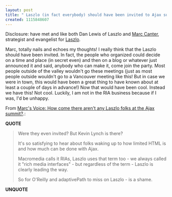 ```yaml
---
layout: post
title: " Laszlo (in fact everybody) should have been invited to Ajax summit"
created: 1115848607
---
```

<p>Disclosure: have met and like both Dan Lewis of Laszlo and <a href="http://marc.blogs.it/">Marc Canter</a>, strategist and evangelist for <a href="http://www.laszlosystems.com/">Laszlo</a>.</p>

<p>Marc, totally nails and echoes my thoughts! I really think that the Laszlo should have been invited. In fact, the people who organized could decide on a time and place (in secret even) and then on a blog or whatever just announced it and said, anybody who can make it, come join the party. Most people outside of the valley wouldn't go these meetings (just as most people outside wouldn't go to a Vancouver meeting like this! But in case we were in town, this would have been a great thing to have known about at least a couple of days in advance!) Now that would have been cool. Instead we have this! Not cool. Luckily, I am not in the RIA business because if I was, I'd be unhappy.</p>

<p>From <a href="http://marc.blogs.it/archives/2005/05/how_come_there.html">Marc's Voice: How come there aren't any Laszlo folks at the Ajax summit?</a>.:</p>
<p><b>QUOTE</b></p><blockquote><p>Were they even invited? But Kevin Lynch is there?</p>

<p>It's so satisfying to hear about folks waking up to how limited HTML is and how much can be done with Ajax.</p>

<p>Macromedia calls it RIAs, Laszlo uses that term too - we always called it "rich media interfaces" - but regardless of the term - Laszlo is clearly leading the way.</p>

<p>So for O'Reilly and adaptivePath to miss on Laszlo - is a shame.</p></blockquote><p><b>UNQUOTE</b></p>



